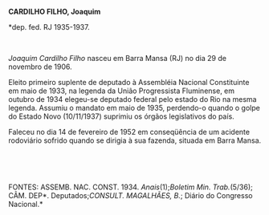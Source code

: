 **CARDILHO FILHO, Joaquim**

\*dep. fed. RJ 1935-1937.

 

*Joaquim Cardilho Filho* nasceu em Barra Mansa (RJ) no dia 29 de
novembro de 1906.

Eleito primeiro suplente de deputado à Assembléia Nacional Constituinte
em maio de 1933, na legenda da União Progressista Fluminense, em outubro
de 1934 elegeu-se deputado federal pelo estado do Rio na mesma legenda.
Assumiu o mandato em maio de 1935, perdendo-o quando o golpe do Estado
Novo (10/11/1937) suprimiu os órgãos legislativos do país.

Faleceu no dia 14 de fevereiro de 1952 em conseqüência de um acidente
rodoviário sofrido quando se dirigia à sua fazenda, situada em Barra
Mansa.

 

 

FONTES: ASSEMB. NAC. CONST. 1934. *Anais*(1);*Boletim Min. Trab.*(5/36);
CÂM. DEP*. Deputados;*CONSULT. MAGALHÃES, B.*; Diário do Congresso
Nacional.*

 
